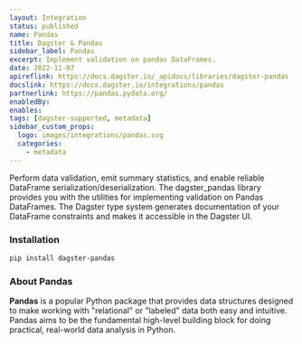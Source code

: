 ```yaml
---
layout: Integration
status: published
name: Pandas
title: Dagster & Pandas
sidebar_label: Pandas
excerpt: Implement validation on pandas DataFrames.
date: 2022-11-07
apireflink: https://docs.dagster.io/_apidocs/libraries/dagster-pandas
docslink: https://docs.dagster.io/integrations/pandas
partnerlink: https://pandas.pydata.org/
enabledBy:
enables:
tags: [dagster-supported, metadata]
sidebar_custom_props:
  logo: images/integrations/pandas.svg
  categories:
    - metadata
---
```


Perform data validation, emit summary statistics, and enable reliable DataFrame serialization/deserialization. The dagster_pandas library provides you with the utilities for implementing validation on Pandas DataFrames. The Dagster type system generates documentation of your DataFrame constraints and makes it accessible in the Dagster UI.

### Installation

```bash
pip install dagster-pandas
```

### About Pandas

**Pandas** is a popular Python package that provides data structures designed to make working with "relational" or "labeled" data both easy and intuitive. Pandas aims to be the fundamental high-level building block for doing practical, real-world data analysis in Python.
